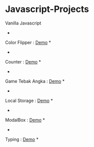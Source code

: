 # Javascript-Projects
Vanilla Javascript

*
Color Flipper : <a href="https://colors-flipper-byf.netlify.app/">Demo</a>
*

*
Counter : <a href="https://counter-byf.netlify.app">Demo</a>
*

*
Game Tebak Angka : <a href="https://gametebakangka.netlify.app">Demo</a>
*

*
Local Storage : <a href="https://localstorage-insertdata-by.netlify.app">Demo</a>
*

*
ModalBox : <a href="https://modalbox-byf.netlify.app">Demo</a>
*

*
Typing : <a href="https://typewriting-byf.netlify.app">Demo</a>
*



